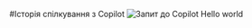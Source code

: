 #Історія спілкування з Copilot
![Запит до Copilot Hello world](screenshots/Hello,world!_with_Copilot.png)

